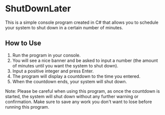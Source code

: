 # ShutDownLater

This is a simple console program created in C# that allows you to schedule your system to shut down in a certain number of minutes.

## How to Use

1. Run the program in your console.
2. You will see a nice banner and be asked to input a number (the amount of minutes until you want the system to shut down).
3. Input a positive integer and press Enter.
4. The program will display a countdown to the time you entered.
5. When the countdown ends, your system will shut down.

Note: Please be careful when using this program, as once the countdown is started, the system will shut down without any further warning or confirmation. Make sure to save any work you don't want to lose before running this program.
